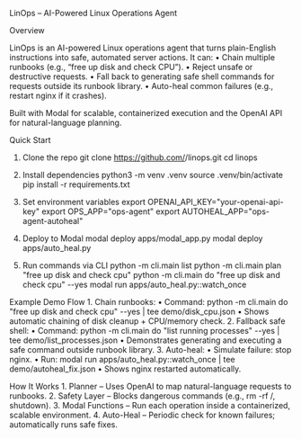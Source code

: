 LinOps – AI-Powered Linux Operations Agent

Overview

LinOps is an AI-powered Linux operations agent that turns plain-English instructions into safe, automated server actions.
It can:
• Chain multiple runbooks (e.g., “free up disk and check CPU”).
• Reject unsafe or destructive requests.
• Fall back to generating safe shell commands for requests outside its runbook library.
• Auto-heal common failures (e.g., restart nginx if it crashes).

Built with Modal for scalable, containerized execution and the OpenAI API for natural-language planning.

Quick Start

1. Clone the repo
   git clone https://github.com/<your-username>/linops.git
   cd linops

2. Install dependencies
   python3 -m venv .venv
   source .venv/bin/activate
   pip install -r requirements.txt

3. Set environment variables
   export OPENAI_API_KEY="your-openai-api-key"
   export OPS_APP="ops-agent"
   export AUTOHEAL_APP="ops-agent-autoheal"

4. Deploy to Modal
   modal deploy apps/modal_app.py
   modal deploy apps/auto_heal.py

5. Run commands via CLI
   python -m cli.main list
   python -m cli.main plan "free up disk and check cpu"
   python -m cli.main do "free up disk and check cpu" --yes
   modal run apps/auto_heal.py::watch_once

Example Demo Flow 1. Chain runbooks:
• Command: python -m cli.main do "free up disk and check cpu" --yes | tee demo/disk_cpu.json
• Shows automatic chaining of disk cleanup + CPU/memory check. 2. Fallback safe shell:
• Command: python -m cli.main do "list running processes" --yes | tee demo/list_processes.json
• Demonstrates generating and executing a safe command outside runbook library. 3. Auto-heal:
• Simulate failure: stop nginx.
• Run: modal run apps/auto_heal.py::watch_once | tee demo/autoheal_fix.json
• Shows nginx restarted automatically.

How It Works 1. Planner – Uses OpenAI to map natural-language requests to runbooks. 2. Safety Layer – Blocks dangerous commands (e.g., rm -rf /, shutdown). 3. Modal Functions – Run each operation inside a containerized, scalable environment. 4. Auto-Heal – Periodic check for known failures; automatically runs safe fixes.
